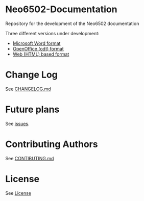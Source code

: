 # Neo6502-Documentation
Repository for the development of the Neo6502 documentation

Three different versions under development:

* [Microsoft Word format](https://github.com/jewettg/Neo6502-Documentation/tree/main/msword)
* [OpenOffice (odt) format](https://github.com/jewettg/Neo6502-Documentation/tree/main/open_office)
* [Web (HTML) based format](https://github.com/jewettg/Neo6502-Documentation/tree/main/web_html)

# Change Log
See [CHANGELOG.md](https://github.com/jewettg/Neo6502-Documentation/blob/main/CHANGELOG.md)

# Future plans
See [issues](https://github.com/jewettg/Neo6502-Documentation/issues).

# Contributing Authors
See [CONTIBUTING.md](https://github.com/jewettg/Neo6502-Documentation/blob/main/CONTRIBUTING.md)

# License
See [License](https://github.com/jewettg/Neo6502-Documentation/blob/main/LICENSE.md)
